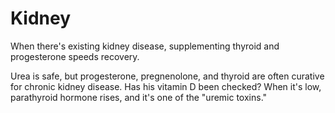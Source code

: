 # Kidney

When there's existing kidney disease, supplementing thyroid and progesterone speeds recovery.

Urea is safe, but progesterone, pregnenolone, and thyroid are often curative for chronic kidney disease. Has his vitamin D been checked? When it's low, parathyroid hormone rises, and it's one of the "uremic toxins."
